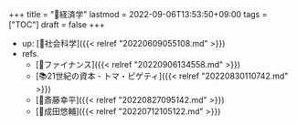 +++
title = "📂経済学"
lastmod = 2022-09-06T13:53:50+09:00
tags = ["TOC"]
draft = false
+++

-   up: [📁社会科学]({{< relref "20220609055108.md" >}})
-   refs.
    -   [📂ファイナンス]({{< relref "20220906134558.md" >}})
    -   [📚21世紀の資本 - トマ・ピゲティ]({{< relref "20220830110742.md" >}})
    -   [👨斎藤幸平]({{< relref "20220827095142.md" >}})
    -   [👨成田悠輔]({{< relref "20220712105122.md" >}})
